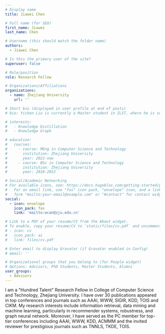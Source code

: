 ```yaml
---
# Display name
title: Jiawei Chen

# Full name (for SEO)
first_name: Jiawei
last_name: Chen

# Username (this should match the folder name)
authors:
  - Jiawei Chen

# Is this the primary user of the site?
superuser: false

# Role/position
role: Research Fellow

# Organizations/Affiliations
organizations:
  - name: Zhejiang University
    url: ''

# Short bio (displayed in user profile at end of posts)
# bio: Yichen Liu is currently a Master student in ZLST, where he is supervised by Prof.Can Wang.

# interests:
#   - Knowledge Distillation
#   - Knowledge Graph

# education:
#   courses:
#     - course: MEng in Computer Science and Technology
#       institution: Zhejiang University
#       year: 2022-now
#     - course: BSc in Computer Science and Technology
#       institution: Zhejiang University
#       year: 2018-2022

# Social/Academic Networking
# For available icons, see: https://docs.hugoblox.com/getting-started/page-builder/#icons
#   For an email link, use "fas" icon pack, "envelope" icon, and a link in the
#   form "mailto:your-email@example.com" or "#contact" for contact widget.
social:
  - icon: envelope
    icon_pack: fas
    link: 'mailto:wcan@zju.edu.cn'

# Link to a PDF of your resume/CV from the About widget.
# To enable, copy your resume/CV to `static/files/cv.pdf` and uncomment the lines below.
# - icon: cv
#   icon_pack: ai
#   link: files/cv.pdf

# Enter email to display Gravatar (if Gravatar enabled in Config)
# email: ''

# Organizational groups that you belong to (for People widget)
# Options: Advisors, PhD Students, Master Students, Alumni
user_groups:
  - Advisors
---
```


I am a "Hundred Talent" Research Fellow in College of Computer Science and Technology, Zhejiang University. I have over 30 publications appeared in top conferences and journals such as AAAI, WWW, SIGIR, KDD, TOIS and CIKM. My research interests include information retrieval, data mining and machine learning, particularly in recommender systems, robustness, and graph neural network. Moreover, I have served as the PC member for top-tier conferences including AAAI, WWW, KDD, ACMMM and the invited reviewer for prestigious journals such as TNNLS, TKDE, TOIS.